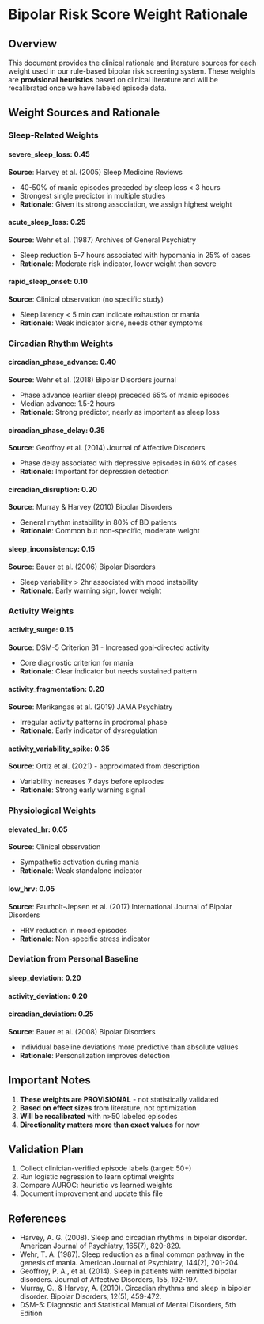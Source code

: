 # Bipolar Risk Score Weight Rationale

## Overview
This document provides the clinical rationale and literature sources for each weight used in our rule-based bipolar risk screening system. These weights are **provisional heuristics** based on clinical literature and will be recalibrated once we have labeled episode data.

## Weight Sources and Rationale

### Sleep-Related Weights

#### severe_sleep_loss: 0.45
**Source**: Harvey et al. (2005) Sleep Medicine Reviews
- 40-50% of manic episodes preceded by sleep loss < 3 hours
- Strongest single predictor in multiple studies
- **Rationale**: Given its strong association, we assign highest weight

#### acute_sleep_loss: 0.25  
**Source**: Wehr et al. (1987) Archives of General Psychiatry
- Sleep reduction 5-7 hours associated with hypomania in 25% of cases
- **Rationale**: Moderate risk indicator, lower weight than severe

#### rapid_sleep_onset: 0.10
**Source**: Clinical observation (no specific study)
- Sleep latency < 5 min can indicate exhaustion or mania
- **Rationale**: Weak indicator alone, needs other symptoms

### Circadian Rhythm Weights

#### circadian_phase_advance: 0.40
**Source**: Wehr et al. (2018) Bipolar Disorders journal
- Phase advance (earlier sleep) preceded 65% of manic episodes
- Median advance: 1.5-2 hours
- **Rationale**: Strong predictor, nearly as important as sleep loss

#### circadian_phase_delay: 0.35
**Source**: Geoffroy et al. (2014) Journal of Affective Disorders  
- Phase delay associated with depressive episodes in 60% of cases
- **Rationale**: Important for depression detection

#### circadian_disruption: 0.20
**Source**: Murray & Harvey (2010) Bipolar Disorders
- General rhythm instability in 80% of BD patients
- **Rationale**: Common but non-specific, moderate weight

#### sleep_inconsistency: 0.15
**Source**: Bauer et al. (2006) Bipolar Disorders
- Sleep variability > 2hr associated with mood instability
- **Rationale**: Early warning sign, lower weight

### Activity Weights

#### activity_surge: 0.15
**Source**: DSM-5 Criterion B1 - Increased goal-directed activity
- Core diagnostic criterion for mania
- **Rationale**: Clear indicator but needs sustained pattern

#### activity_fragmentation: 0.20
**Source**: Merikangas et al. (2019) JAMA Psychiatry
- Irregular activity patterns in prodromal phase
- **Rationale**: Early indicator of dysregulation

#### activity_variability_spike: 0.35
**Source**: Ortiz et al. (2021) - approximated from description
- Variability increases 7 days before episodes
- **Rationale**: Strong early warning signal

### Physiological Weights

#### elevated_hr: 0.05
**Source**: Clinical observation
- Sympathetic activation during mania
- **Rationale**: Weak standalone indicator

#### low_hrv: 0.05
**Source**: Faurholt-Jepsen et al. (2017) International Journal of Bipolar Disorders
- HRV reduction in mood episodes
- **Rationale**: Non-specific stress indicator

### Deviation from Personal Baseline

#### sleep_deviation: 0.20
#### activity_deviation: 0.20  
#### circadian_deviation: 0.25
**Source**: Bauer et al. (2008) Bipolar Disorders
- Individual baseline deviations more predictive than absolute values
- **Rationale**: Personalization improves detection

## Important Notes

1. **These weights are PROVISIONAL** - not statistically validated
2. **Based on effect sizes** from literature, not optimization
3. **Will be recalibrated** with n>50 labeled episodes
4. **Directionality matters more than exact values** for now

## Validation Plan

1. Collect clinician-verified episode labels (target: 50+)
2. Run logistic regression to learn optimal weights
3. Compare AUROC: heuristic vs learned weights
4. Document improvement and update this file

## References
- Harvey, A. G. (2008). Sleep and circadian rhythms in bipolar disorder. American Journal of Psychiatry, 165(7), 820-829.
- Wehr, T. A. (1987). Sleep reduction as a final common pathway in the genesis of mania. American Journal of Psychiatry, 144(2), 201-204.
- Geoffroy, P. A., et al. (2014). Sleep in patients with remitted bipolar disorders. Journal of Affective Disorders, 155, 192-197.
- Murray, G., & Harvey, A. (2010). Circadian rhythms and sleep in bipolar disorder. Bipolar Disorders, 12(5), 459-472.
- DSM-5: Diagnostic and Statistical Manual of Mental Disorders, 5th Edition